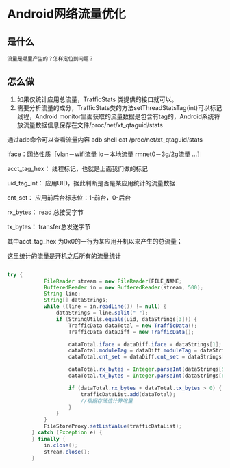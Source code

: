 # Android网络流量优化

## 是什么

    流量是哪里产生的？怎样定位到问题？

## 怎么做

1. 如果仅统计应用总流量，TrafficStats 类提供的接口就可以。
2. 需要分析流量的成分，TrafficStats类的方法setThreadStatsTag(int)可以标记线程，Android monitor里面获取的流量数据是包含有tag的，Android系统将放流量数据信息保存在文件/proc/net/xt_qtaguid/stats

通过adb命令可以查看流量内容 adb shell cat /proc/net/xt_qtaguid/stats

iface：网络性质［vlan－wifi流量 lo－本地流量 rmnet0－3g/2g流量 ...］

acct_tag_hex： 线程标记，也就是上面我们做的标记

uid_tag_int： 应用UID，据此判断是否是某应用统计的流量数据

cnt_set： 应用前后台标志位：1-前台，0-后台

rx_bytes： read 总接受字节

tx_bytes：  transfer总发送字节

其中acct_tag_hex 为0x0的一行为某应用开机以来产生的总流量；

这里统计的流量是开机之后所有的流量统计

```java

try {
            FileReader stream = new FileReader(FILE_NAME;
            BufferedReader in = new BufferedReader(stream, 500);
            String line;
            String[] dataStrings;
            while ((line = in.readLine()) != null) {
                dataStrings = line.split(" ");
                if (StringUtils.equals(uid, dataStrings[3])) {
                    TrafficData dataTotal = new TrafficData();
                    TrafficData dataDiff = new TrafficData();

                    dataTotal.iface = dataDiff.iface = dataStrings[1];
                    dataTotal.moduleTag = dataDiff.moduleTag = dataStrings[2];
                    dataTotal.cnt_set = dataDiff.cnt_set = dataStrings[4];

                    dataTotal.rx_bytes = Integer.parseInt(dataStrings[5]);
                    dataTotal.tx_bytes = Integer.parseInt(dataStrings[6]);

                    if (dataTotal.rx_bytes + dataTotal.tx_bytes > 0) {
                        trafficDataList.add(dataTotal);
                        //根据存储值计算增量
                    }
                }
            }
            FileStoreProxy.setListValue(trafficDataList);
        } catch (Exception e) {
        } finally {
            in.close();
            stream.close();
        }

```
